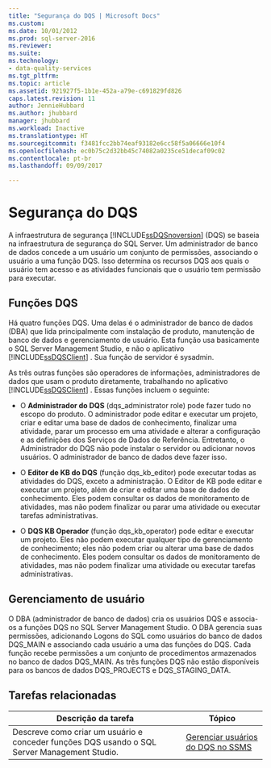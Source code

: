 ```yaml
---
title: "Segurança do DQS | Microsoft Docs"
ms.custom: 
ms.date: 10/01/2012
ms.prod: sql-server-2016
ms.reviewer: 
ms.suite: 
ms.technology:
- data-quality-services
ms.tgt_pltfrm: 
ms.topic: article
ms.assetid: 921927f5-1b1e-452a-a79e-c691829fd826
caps.latest.revision: 11
author: JennieHubbard
ms.author: jhubbard
manager: jhubbard
ms.workload: Inactive
ms.translationtype: HT
ms.sourcegitcommit: f3481fcc2bb74eaf93182e6cc58f5a06666e10f4
ms.openlocfilehash: ec0b75c2d32bb45c74082a0235ce51decaf09c02
ms.contentlocale: pt-br
ms.lasthandoff: 09/09/2017

---
```

# <a name="dqs-security"></a>Segurança do DQS
  A infraestrutura de segurança [!INCLUDE[ssDQSnoversion](../includes/ssdqsnoversion-md.md)] (DQS) se baseia na infraestrutura de segurança do SQL Server. Um administrador de banco de dados concede a um usuário um conjunto de permissões, associando o usuário a uma função DQS. Isso determina os recursos DQS aos quais o usuário tem acesso e as atividades funcionais que o usuário tem permissão para executar.  
  
## <a name="dqs-roles"></a>Funções DQS  
 Há quatro funções DQS. Uma delas é o administrador de banco de dados (DBA) que lida principalmente com instalação de produto, manutenção de banco de dados e gerenciamento de usuário. Esta função usa basicamente o SQL Server Management Studio, e não o aplicativo [!INCLUDE[ssDQSClient](../includes/ssdqsclient-md.md)] . Sua função de servidor é sysadmin.  
  
 As três outras funções são operadores de informações, administradores de dados que usam o produto diretamente, trabalhando no aplicativo [!INCLUDE[ssDQSClient](../includes/ssdqsclient-md.md)] . Essas funções incluem o seguinte:  
  
-   O **Administrador do DQS** (dqs_administrator role) pode fazer tudo no escopo do produto. O administrador pode editar e executar um projeto, criar e editar uma base de dados de conhecimento, finalizar uma atividade, parar um processo em uma atividade e alterar a configuração e as definições dos Serviços de Dados de Referência. Entretanto, o Administrador do DQS não pode instalar o servidor ou adicionar novos usuários. O administrador de banco de dados deve fazer isso.  
  
-   O **Editor de KB do DQS** (função dqs_kb_editor) pode executar todas as atividades do DQS, exceto a administração. O Editor de KB pode editar e executar um projeto, além de criar e editar uma base de dados de conhecimento. Eles podem consultar os dados de monitoramento de atividades, mas não podem finalizar ou parar uma atividade ou executar tarefas administrativas.  
  
-   O **DQS KB Operador** (função dqs_kb_operator) pode editar e executar um projeto. Eles não podem executar qualquer tipo de gerenciamento de conhecimento; eles não podem criar ou alterar uma base de dados de conhecimento. Eles podem consultar os dados de monitoramento de atividades, mas não podem finalizar uma atividade ou executar tarefas administrativas.  
  
## <a name="user-management"></a>Gerenciamento de usuário  
 O DBA (administrador de banco de dados) cria os usuários DQS e associa-os a funções DQS no SQL Server Management Studio. O DBA gerencia suas permissões, adicionando Logons do SQL como usuários do banco de dados DQS_MAIN e associando cada usuário a uma das funções do DQS. Cada função recebe permissões a um conjunto de procedimentos armazenados no banco de dados DQS_MAIN. As três funções DQS não estão disponíveis para os bancos de dados DQS_PROJECTS e DQS_STAGING_DATA.  
  
## <a name="related-tasks"></a>Tarefas relacionadas  
  
|Descrição da tarefa|Tópico|  
|----------------------|-----------|  
|Descreve como criar um usuário e conceder funções DQS usando o SQL Server Management Studio.|[Gerenciar usuários do DQS no SSMS](http://msdn.microsoft.com/library/955af01d-00da-4c51-9311-f3848749df54)|  
  
  

